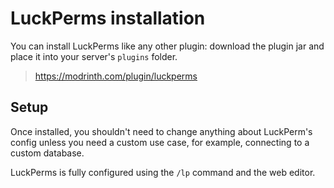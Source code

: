 # LuckPerms installation

You can install LuckPerms like any other plugin: download the plugin jar and
place it into your server's `plugins` folder.

> <https://modrinth.com/plugin/luckperms>

## Setup

Once installed, you shouldn't need to change anything about LuckPerm's config
unless you need a custom use case, for example, connecting to a custom database.

LuckPerms is fully configured using the `/lp` command and the web editor.


